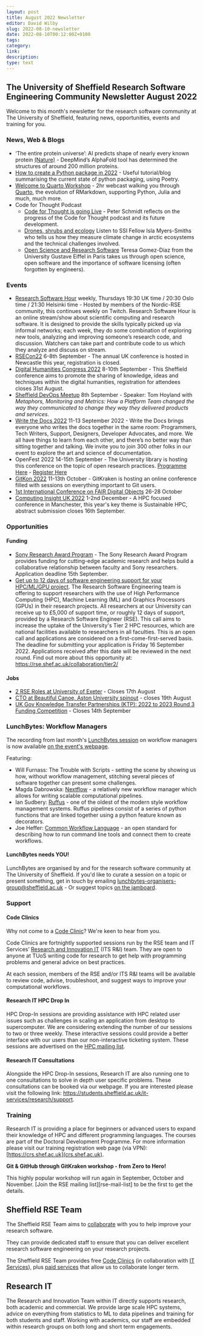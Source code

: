 ```yaml
---
layout: post
title: August 2022 Newsletter
editor: David Wilby
slug: 2022-08-10-newsletter
date: 2022-08-10T00:12:00Z+0100
tags:
category:
link:
description:
type: text
---
```

## The University of Sheffield Research Software Engineering Community Newsletter August 2022

Welcome to this month's newsletter for the research software community at The University of Sheffield, featuring news, opportunities, events and training for you.

### News, Web & Blogs
* ‘The entire protein universe’: AI predicts shape of nearly every known protein [(Nature)](https://www.nature.com/articles/d41586-022-02083-2) - DeepMind’s AlphaFold tool has determined the structures of around 200 million proteins. 
* [How to create a Python package in 2022](https://mathspp.com/blog/how-to-create-a-python-package-in-2022) - Useful tutorial/blog summarising the current state of python packaging, using Poetry.
* [Welcome to Quarto Workshop](https://www.youtube.com/watch?v=yvi5uXQMvu4) - 2hr webcast walking you through [Quarto](https://quarto.org), the evolution of RMarkdown, supporting Python, Julia and much, much more.
* Code for Thought Podcast
    * [Code for Thought is going Live](https://software.ac.uk/blog/2022-08-01-code-thought-going-live) - Peter Schmidt reflects on the progress of the Code for Thought podcast and its future development. 
    * [Drones, shrubs and ecology](https://codeforthought.buzzsprout.com/1326658/10852099-drones-and-ecology) Listen to SSI Fellow Isla Myers-Smiths who tells us how they measure climate change in arctic ecosystems and the technical challenges involved.
    * [Open Science and Research Software](https://codeforthought.buzzsprout.com/1326658/10822132-open-science-and-research-software) Teresa Gomez-Diaz from the University Gustave Eiffel in Paris takes us through open science, open software and the importance of software licensing (often forgotten by engineers). 


### Events
* [Research Software Hour](https://researchsoftwarehour.github.io/) weekly, Thursdays 19:30 UK time / 20:30 Oslo time / 21:30 Helsinki time - Hosted by members of the Nordic-RSE community, this continues weekly on Twitch. Research Software Hour is an online stream/show about scientific computing and research software. It is designed to provide the skills typically picked up via informal networks; each week, they do some combination of exploring new tools, analyzing and improving someone’s research code, and discussion. Watchers can take part and contribute code to us which they analyze and discuss on stream. 
* [RSECon22](https://rsecon2022.society-rse.org/registration/) 6-8th September - The annual UK conference is hosted in Newcastle this year, registration is closed.
* [Digital Humanities Congress 2022](https://www.dhi.ac.uk/dhc2022/) 8-10th September - This Sheffield conference aims to promote the sharing of knowledge, ideas and techniques within the digital humanities, registration for attendees closes 31st August.
* [Sheffield DevOps Meetup](https://www.sheffielddevops.org.uk/september-2022/) 8th September - Speaker: Tom Hoyland with *Metaphors, Monitoring and Metrics: How a Platform Team changed the way they communicated to change they way they delivered products and services*.
* [Write the Docs 2022](https://www.writethedocs.org/conf/prague/2022/) 11-13 September 2022 - Write the Docs brings everyone who writes the docs together in the same room: Programmers, Tech Writers, Support, Designers, Developer Advocates, and more. We all have things to learn from each other, and there’s no better way than sitting together and talking. We invite you to join 300 other folks in our event to explore the art and science of documentation.
* OpenFest 2022 14-15th September - The University library is hosting this conference on the topic of open research practices. [Programme Here](https://docs.google.com/document/d/1_Eo3uOoUv3tcUUK_YUTmWcc-YTszpAQ3JFVHs-C-e9c/edit?usp=sharing) - [Register Here](https://www.eventbrite.co.uk/e/openfest-2022-tickets-383818570677)
* [GitKon 2022](https://gitkon.com) 11-13th October - GitKraken is hosting an online conference filled with sessions on everything important to Git users.
* [1st International Conference on FAIR Digital Objects](https://www.fdo2022.org/) 26-28 October
* [Computing Insight UK 2022](https://www.scd.stfc.ac.uk/Pages/CIUK-2022-Presentations.aspx) 1-2nd December - A HPC focused conference in Manchester, this year's key theme is Sustainable HPC, abstract submission closes 16th September.

### Opportunities
#### Funding
* [Sony Research Award Program](https://www.sony.com/en/SonyInfo/research-award-program) - The Sony Research Award Program provides funding for cutting-edge academic research and helps build a collaborative relationship between faculty and Sony researchers. Application deadline 15th September.
* [Get up to 12 days of software engineering support for your HPC/ML/GPU project](https://rse.shef.ac.uk/collaboration/tier2/). The Research Software Engineering team is offering to support researchers with the use of High Performance Computing (HPC), Machine Learning (ML) and Graphics Processors (GPUs) in their research projects. All researchers at our University can receive up to £5,000 of support time, or roughly 12 days of support, provided by a Research Software Engineer (RSE). This call aims to increase the uptake of the University's Tier 2 HPC resources, which are national facilities available to researchers in all faculties. This is an open call and applications are considered on a first-come-first-served basis. The deadline for submitting your application is Friday 16 September 2022. Applications received after this date will be reviewed in the next round. Find out more about this opportunity at: <https://rse.shef.ac.uk/collaboration/tier2/>

#### Jobs
* [2 RSE Roles at University of Exeter](https://jobs.exeter.ac.uk/hrpr_webrecruitment/wrd/run/ETREC107GF.open?VACANCY_ID=374483aYvJ&WVID=3817591jNg&LANG=USA) - Closes 17th August
* [CTO at Beautiful Canoe, Aston University spinout](https://jobs.aston.ac.uk/Vacancy.aspx?ref=R220487) - closes 19th August
* [UK Gov Knowledge Transfer Partnerships (KTP): 2022 to 2023 Round 3 Funding Competition](https://apply-for-innovation-funding.service.gov.uk/competition/1222/overview/63827061-eb42-4f00-855a-319f88d2a41f) - Closes 14th September

### LunchBytes: Workflow Managers

The recording from last month's [LunchBytes session](https://rse.shef.ac.uk/events/lunchbytes-2022-07-21.html) on workflow managers is now available [on the event's webpage](https://rse.shef.ac.uk/events/lunchbytes-2022-07-21.html).

Featuring:
* Will Furnass: The Trouble with Scripts - setting the scene by showing us how, without workflow management, stitching several pieces of software together can present some challenges.
* Magda Dabrowska: [Nextflow](https://www.nextflow.io/) - a relatively new workflow manager which allows for writing scalable computational pipelines.
* Ian Sudbery: [Ruffus](http://www.ruffus.org.uk/) - one of the oldest of the modern style workflow management systems. Ruffus pipelines consist of a series of python functions that are linked together using a python feature known as decorators.
* Joe Heffer: [Common Workflow Language](https://www.commonwl.org/) -  an open standard for describing how to run command line tools and connect them to create workflows.


#### LunchBytes needs YOU!
LunchBytes are organised by and for the research software community at The University of Sheffield. If you'd like to curate a session on a topic or present something, get in touch by emailing [lunchbytes-organisers-group@sheffield.ac.uk](mailto:lunchbytes-organisers-group@sheffield.ac.uk) - Or suggest topics [on the jamboard](https://jamboard.google.com/d/1-51cRf0pwZl8O10CnLeJGAqKcnbww-QGaYjszFK-H38/).

### Support
#### Code Clinics
Why not come to a [Code Clinic](https://docs.google.com/forms/d/e/1FAIpQLScGXS55qjU0D0Zcz-KHOVcNTahcr3YC3H0OpoKBo3lWXWED5A/viewform)? We're keen to hear from you.

Code Clinics are fortnightly supported sessions run by the RSE team and IT Services’ [Research and Innovation IT](https://www.sheffield.ac.uk/it-services/research) (ITS R&I) team. They are open to anyone at TUoS writing code for research to get help with programming problems and general advice on best practices.

At each session, members of the RSE and/or ITS R&I teams will be available to review code, advise, troubleshoot, and suggest ways to improve your computational workflows.

#### Research IT HPC Drop In
HPC Drop-In sessions are providing assistance with HPC related user issues such as challenges in scaling an application from desktop to supercomputer. We are considering extending the number of our sessions to two or three weekly. These interactive sessions could provide a better interface with our users than our non-interactive ticketing system. These sessions are advertised on the [HPC mailing list](https://groups.google.com/u/1/a/sheffield.ac.uk/g/hpc).

#### Research IT Consultations
Alongside the HPC Drop-In sessions, Research IT are also running one to one consultations to solve in depth user specific problems. These consultations can be booked via our webpage. If you are interested please visit the following link: <https://students.sheffield.ac.uk/it-services/research/support>.

### Training

Research IT is providing a place for beginners or advanced users to expand their knowledge of HPC and different programming languages. The courses are part of the Doctoral Development Programme. For more information please visit our training registration web page (via VPN): [https://crs.shef.ac.uk](crs.shef.ac.uk). 

**Git & GitHub through GitKraken workshop - from Zero to Hero!**

This highly popular workshop will run again in September, October and November. [Join the RSE mailing list][rse-mail-list] to be the first to get the details.

## Sheffield RSE Team

The Sheffield RSE Team aims to [collaborate](https://rse.shef.ac.uk/collaboration/guide/) with you to help improve your research software.

They can provide dedicated staff to ensure that you can deliver excellent research software engineering on your research projects.

The Sheffield RSE Team provides free [Code Clinics][CCs] (in collaboration with [IT Services][its-res-it]), plus [paid services][rse-service] that allow us to collaborate longer term.

## Research IT

The Research and Innovation Team within IT directly supports research, both academic and commercial. 
We provide large scale HPC systems, advice on everything from statistics to ML to data pipelines and training for both students and staff. 
Working with academics, our staff are embedded within research groups on both long and short term engagements. 


[CCs]: https://rse.shef.ac.uk/support/code-clinic/
[EPCC]: https://www.epcc.ed.ac.uk/
[its-res-it]: https://www.sheffield.ac.uk/it-services/research/
[its-workshops]: https://www.sheffield.ac.uk/it-services/research/one-day-sessions
[rse-service]: https://rse.shef.ac.uk/collaboration/
[rses-mail-list]: https://groups.google.com/a/sheffield.ac.uk/forum/#!forum/rse-group
[rses]: https://rse.shef.ac.uk/
